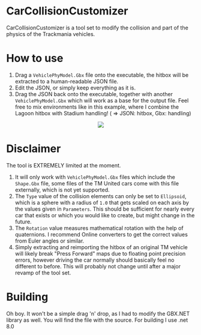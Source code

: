 # CarCollisionCustomizer
CarCollisionCustomizer is a tool set to modify the collision and part of the physics of the Trackmania vehicles.
# How to use
1. Drag a `VehiclePhyModel.Gbx` file onto the executable, the hitbox will be extracted to a human-readable JSON file.
2. Edit the JSON, or simply keep everything as it is.
3. Drag the JSON back onto the executable, together with another `VehiclePhyModel.Gbx` which will work as a base for the output file. Feel free to mix environments like in this example, where I combine the Lagoon hitbox with Stadium handling! ( => JSON: hitbox, Gbx: handling)

<p align="center"><img src="https://drive.google.com/uc?export=download&id=17NwNgNlHRHa2LT23Omm3YRV4AYTREo3_"/></p>

# Disclaimer
The tool is EXTREMELY limited at the moment.
1. It will only work with `VehiclePhyModel.Gbx` files which include the `Shape.Gbx` file, some files of the TM United cars come with this file externally, which is not yet supported.
2. The `Type` value of the collision elements can only be set to `Ellipsoid`, which is a sphere with a radius of `1.0` that gets scaled on each axis by the values given in `Parameters`. This should be sufficient for nearly every car that exists or which you would like to create, but might change in the future.
3. The `Rotation` value measures mathematical rotation with the help of quaternions. I recommend Online converters to get the correct values from Euler angles or similar.
4. Simply extracting and reimporting the hitbox of an original TM vehicle will likely break "Press Forward" maps due to floating point precision errors, however driving the car normally should basically feel no different to before. This will probably not change until after a major revamp of the tool set.

# Building
Oh boy. It won't be a simple drag 'n' drop, as I had to modify the GBX.NET library as well. You will find the file with the source.
For building I use .net 8.0
